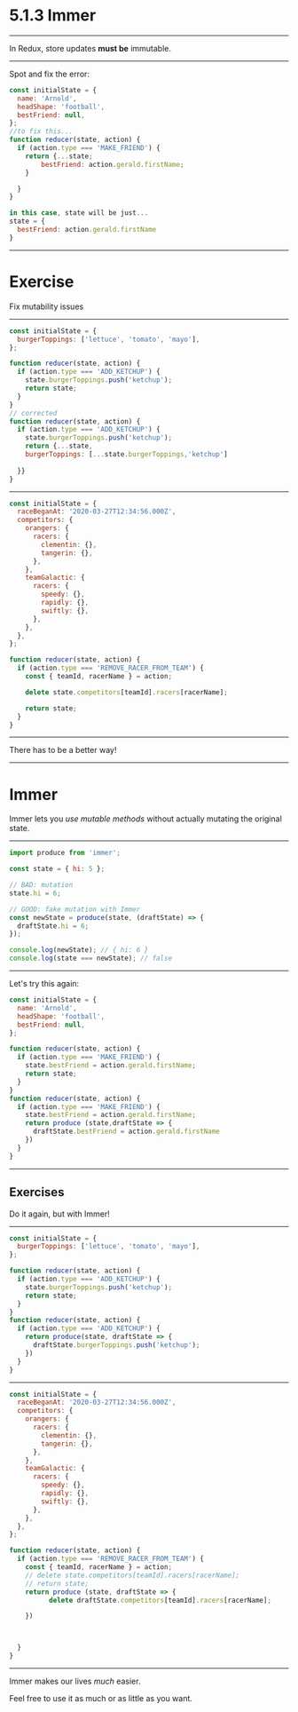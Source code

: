 # 5.1.3 Immer

---

In Redux, store updates **must be** immutable.

---

Spot and fix the error:

```js
const initialState = {
  name: 'Arnold',
  headShape: 'football',
  bestFriend: null,
};
//to fix this...
function reducer(state, action) {
  if (action.type === 'MAKE_FRIEND') {
    return {...state;
        bestFriend: action.gerald.firstName;
    }

  }
}

in this case, state will be just...
state = {
  bestFriend: action.gerald.firstName
}
```

---

# Exercise

Fix mutability issues

---

```js
const initialState = {
  burgerToppings: ['lettuce', 'tomato', 'mayo'],
};

function reducer(state, action) {
  if (action.type === 'ADD_KETCHUP') {
    state.burgerToppings.push('ketchup');
    return state;
  }
}
// corrected
function reducer(state, action) {
  if (action.type === 'ADD_KETCHUP') {
    state.burgerToppings.push('ketchup');
    return {...state,
    burgerToppings: [...state.burgerToppings,'ketchup']
    
  }}
}
```

---

<Timer />

```js
const initialState = {
  raceBeganAt: '2020-03-27T12:34:56.000Z',
  competitors: {
    orangers: {
      racers: {
        clementin: {},
        tangerin: {},
      },
    },
    teamGalactic: {
      racers: {
        speedy: {},
        rapidly: {},
        swiftly: {},
      },
    },
  },
};

function reducer(state, action) {
  if (action.type === 'REMOVE_RACER_FROM_TEAM') {
    const { teamId, racerName } = action;

    delete state.competitors[teamId].racers[racerName];

    return state;
  }
}
```

---

There has to be a better way!

---

# Immer

Immer lets you _use mutable methods_ without actually mutating the original state.

---

```js
import produce from 'immer';

const state = { hi: 5 };

// BAD: mutation
state.hi = 6;

// GOOD: fake mutation with Immer
const newState = produce(state, (draftState) => {
  draftState.hi = 6;
});

console.log(newState); // { hi: 6 }
console.log(state === newState); // false
```

---

Let's try this again:

```js
const initialState = {
  name: 'Arnold',
  headShape: 'football',
  bestFriend: null,
};

function reducer(state, action) {
  if (action.type === 'MAKE_FRIEND') {
    state.bestFriend = action.gerald.firstName;
    return state;
  }
}
function reducer(state, action) {
  if (action.type === 'MAKE_FRIEND') {
    state.bestFriend = action.gerald.firstName;
    return produce (state,draftState => {
      draftState.bestFriend = action.gerald.firstName
    })
  }
}
```

---

## Exercises

Do it again, but with Immer!

---

```js
const initialState = {
  burgerToppings: ['lettuce', 'tomato', 'mayo'],
};

function reducer(state, action) {
  if (action.type === 'ADD_KETCHUP') {
    state.burgerToppings.push('ketchup');
    return state;
  }
}
function reducer(state, action) {
  if (action.type === 'ADD_KETCHUP') {
    return produce(state, draftState => {
      draftState.burgerToppings.push('ketchup');
    })
  }
}
```

---

```js
const initialState = {
  raceBeganAt: '2020-03-27T12:34:56.000Z',
  competitors: {
    orangers: {
      racers: {
        clementin: {},
        tangerin: {},
      },
    },
    teamGalactic: {
      racers: {
        speedy: {},
        rapidly: {},
        swiftly: {},
      },
    },
  },
};

function reducer(state, action) {
  if (action.type === 'REMOVE_RACER_FROM_TEAM') {
    const { teamId, racerName } = action;
    // delete state.competitors[teamId].racers[racerName];
    // return state;
    return produce (state, draftState => {
          delete draftState.competitors[teamId].racers[racerName];

    })



  }
}
```

---

Immer makes our lives _much_ easier.

Feel free to use it as much or as little as you want.
